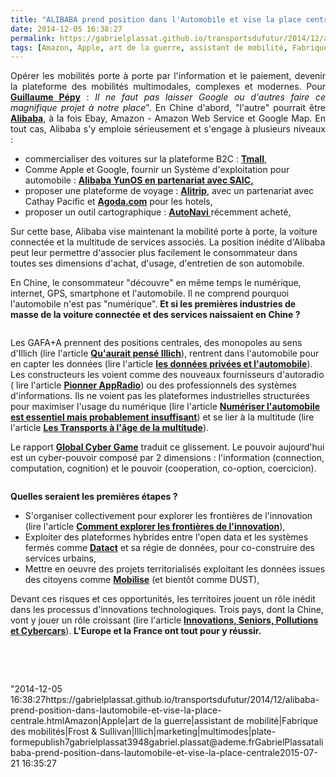 ```yaml
---
title: "ALIBABA prend position dans l'Automobile et vise la place centrale"
date: 2014-12-05 16:38:27
permalink: https://gabrielplassat.github.io/transportsdufutur/2014/12/alibaba-prend-position-dans-lautomobile-et-vise-la-place-centrale.html
tags: [Amazon, Apple, art de la guerre, assistant de mobilité, Fabrique des mobilités, Frost & Sullivan, Illich, marketing, multimodes, plate-forme]
---
```


<p style="text-align: justify">Opérer les mobilités porte à porte par l'information et le paiement, devenir la plateforme des mobilités multimodales, complexes et modernes. Pour <a href="http://www.lesechos.fr/27/09/2013/LesEchos/21531-078-ECH_--excellence-2020----le-plan-de-guillaume-pepy-pour-la-sncf-de-demain.htm" target="_blank"><strong>Guillaume Pépy</strong></a> : <em>Il ne faut pas laisser Google ou d'autres faire ce magnifique projet à notre place</em>". En Chine d'abord, "l'autre" pourrait être <a href=""http://www.alibabagroup.com/en/about/businesses"" target=""_blank""><strong>Alibaba</strong></a>, à la fois Ebay, Amazon - Amazon Web Service et Google Map. En tout cas, Alibaba s'y emploie sérieusement et s'engage à plusieurs niveaux :</p> <ul> <li>commercialiser des voitures sur la plateforme B2C : <a href=""http://detail.tmall.com/item.htm?spm=a220m.1000858.1000725.1.F7xBDf&id=42215730141&skuId=87292580284&cat_id=50106137&rn=558dc4c67d8b2e73344c7d8542027811&user_id=2249365476&is_b=1"" target=""_blank""><strong>Tmall</strong></a>,</li> <li>Comme Apple et Google, fournir un Système d'exploitation pour automobile : <a href=""http://french.xinhuanet.com/science/2014-10/29/c_133750941.htm"" target=""_blank""><strong>Alibaba YunOS en partenariat avec SAIC,</strong></a></li> <li>proposer une plateforme de voyage : <a href=""http://www.veilleinfotourisme.fr/alitrip-le-site-internet-de-voyage-d-alibaba-alibaba-group-announces-new-alitrip-brand-and-domain-name-shares-strategy-to-enhance-online-travel-business-131431.kjsp"" target=""_blank""><strong>Alitrip</strong></a>, avec un partenariat avec Cathay Pacific et <a href=""http://www.agoda.com/"" target=""_blank""><strong>Agoda.com</strong></a> pour les hotels,</li> <li>proposer un outil cartographique : <a href=""http://www.reuters.com/article/2014/04/11/us-autonavi-deals-alibaba-group-idUSBREA3A15620140411"" target=""_blank""><strong>AutoNavi</strong> </a>récemment acheté,</li> </ul> <p style=""text-align: justify"">Sur cette base, Alibaba vise maintenant la mobilité porte à porte, la voiture connectée et la multitude de services associés. La position inédite d'Alibaba peut leur permettre d'associer plus facilement le consommateur dans toutes ses dimensions d'achat, d'usage, d'entretien de son automobile.</p> <p style=""text-align: justify"">En Chine, le consommateur "découvre" en même temps le numérique, internet, GPS, smartphone et l'automobile. Il ne comprend pourquoi l'automobile n'est pas "numérique". <strong>Et si les premières industries de masse de la voiture connectée et des services naissaient en Chine ? </strong></p> <p style=""text-align: justify""><a class=""asset-img-link"" href="https://gabrielplassat.github.io/transportsdufutur/wp-content/uploads/sites/6/old/6a0120a66d2ad4970b01b8d0a22d4a970c-pi.png""><img alt=""Saic_alibaba"" border=""0"" class=""asset  asset-image at-xid-6a0120a66d2ad4970b01b8d0a22d4a970c img-responsive"" src=""/wp-content/uploads/sites/6/old/6a0120a66d2ad4970b01b8d0a22d4a970c-800wi.png"" style=""margin-left: automargin-right: auto"" title=""Saic_alibaba"" /></a></p>  <!--more-->  <p style=""text-align: justify"">Les GAFA+A prennent des positions centrales, des monopoles au sens d'Illich (lire l'article <a href="https://gabrielplassat.github.io/transportsdufutur/2014/07/quaurait-pense-illich-du-monopole-des-gafa.html"" target=""_blank""><strong>Qu'aurait pensé Illich</strong></a>), rentrent dans l'automobile pour en capter les données (lire l'article <a href="https://gabrielplassat.github.io/transportsdufutur/2014/11/donnees-privees-et-automobile.html"" target=""_blank""><strong>les données privées et l'automobile</strong></a>). Les constructeurs les voient comme des nouveaux fournisseurs d'autoradio ( lire l'article <a href=""http://techcrunch.com/2014/12/01/pioneer-appradio-4-with-apple-carplay-review/?ncid=rss&utm_source=feedburner&utm_medium=feed&utm_campaign=Feed%3A+Techcrunch+%28TechCrunch%29"" target=""_blank""><strong>Pionner AppRadio</strong></a>) ou des professionnels des systèmes d'informations. Ils ne voient pas les plateformes industrielles structurées pour maximiser l'usage du numérique (lire l'article <a href="https://gabrielplassat.github.io/transportsdufutur/2014/07/numeriser-lautomobile-est-essentiel-mais-largement-insuffisant.html"" target=""_blank""><strong>Numériser l'automobile est essentiel mais probablement insuffisant</strong></a>) et se lier à la multitude (lire l'article <a href="https://gabrielplassat.github.io/transportsdufutur/2013/02/les-transports-a-lage-de-la-multitude.html"" target=""_blank""><strong>Les Transports à l'âge de la multitude</strong></a>).</p> <p style=""text-align: justify"">Le rapport <a href=""http://www.da.mod.uk/da-news/the-global-cyber-game-the-defence-academy-cyber-inquiry-report/"" target=""_blank""><strong>Global Cyber Game</strong></a> traduit ce glissement. Le pouvoir aujourd'hui est un cyber-pouvoir composé par 2 dimensions : l'information (connection, computation, cognition) et le pouvoir (cooperation, co-option, coercicion).</p> <p><a class=""asset-img-link"" href="https://gabrielplassat.github.io/transportsdufutur/wp-content/uploads/sites/6/old/6a0120a66d2ad4970b01b7c71844c9970b-pi.png""><img alt=""Cybergame"" border=""0"" class=""asset  asset-image at-xid-6a0120a66d2ad4970b01b7c71844c9970b image-full img-responsive"" src=""/wp-content/uploads/sites/6/old/6a0120a66d2ad4970b01b7c71844c9970b-800wi.png"" style=""margin-left: automargin-right: auto"" title=""Cybergame"" /></a></p> <p style=""text-align: justify""><strong>Quelles seraient les premières étapes ?</strong></p> <ul> <li>S'organiser collectivement pour explorer les frontières de l'innovation (lire l'article <a href="https://gabrielplassat.github.io/transportsdufutur/2014/08/comment-explorer-les-frontieres-de-linnovation.html"" target=""_blank""><strong>Comment explorer les frontières de l'innovation</strong></a>),</li> <li>Exploiter des plateformes hybrides entre l'open data et les systèmes fermés comme <a href=""http://fr.slideshare.net/Datact"" target=""_blank""><strong>Datact</strong></a> et sa régie de données, pour co-construire des services urbains,</li> <li>Mettre en oeuvre des projets territorialisés exploitant les données issues des citoyens comme <a href=""http://www.groupechronos.org/projets/chantiers/mobi-lise-ameliorer-les-mobilites-par-les-contributions-communautaires"" target=""_blank""><strong>Mobilise</strong></a> (et bientôt comme DUST),</li> </ul> <p style=""text-align: justify"">Devant ces risques et ces opportunités, les territoires jouent un rôle inédit dans les processus d'innovations technologiques. Trois pays, dont la Chine, vont y jouer un rôle croissant (lire l'article <a href="https://gabrielplassat.github.io/transportsdufutur/2014/07/innovations-seniors-pollution-et-cybercars.html"" target=""_blank""><strong>Innovations, Seniors, Pollutions et Cybercars</strong></a>). <strong>L'Europe et la France ont tout pour y réussir.</strong></p> <p style=""text-align: justify""> </p> <p style=""text-align: justify""> </p>"2014-12-05 16:38:27https://gabrielplassat.github.io/transportsdufutur/2014/12/alibaba-prend-position-dans-lautomobile-et-vise-la-place-centrale.htmlAmazon|Apple|art de la guerre|assistant de mobilité|Fabrique des mobilités|Frost & Sullivan|Illich|marketing|multimodes|plate-formepublish7gabrielplassat3948gabriel.plassat@ademe.frGabrielPlassatalibaba-prend-position-dans-lautomobile-et-vise-la-place-centrale2015-07-21 16:35:27
